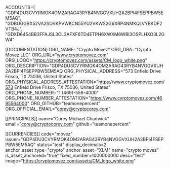 ACCOUNTS=[
"GDP4DU3CVYRMOK4OM2ARAG43RYB4NVGGVXUH2A2BPI4FSEPPBW5EM5AQ",
"GDBUGGBX52VA2SOVKPVWKCN55YU2VKWS2G6XRP4NMKQLVYBKDF2VTB4J",
"GDXD6454BB3FFAJSL3CL3AFXF6TD4ETPH6XWXM6WBI3OSPLHXO3L2GW4"

[DOCUMENTATION]
ORG_NAME="Crypto Movez"
ORG_DBA="Cyrpto Movez LLC"
ORG_URL="www.cryptomovez.com"
ORG_LOGO="https://cryptomovez.com/assets/CM_logo_white.png"
ORG_DESCRIPTION="GDP4DU3CVYRMOK4OM2ARAG43RYB4NVGGVXUH2A2BPI4FSEPPBW5EM5AQ
ORG_PHYSICAL_ADDRESS="573 Enfield Drive Frisco, TX 75036, United States"
ORG_PHYSICAL_ADDRESS_ATTESTATION="https://www.cryptomovez.com/573 Enfield Drive Frisco, TX 75036, United States"
ORG_PHONE_NUMBER="1 (469)-556-4000"
ORG_PHONE_NUMBER_ATTESTATION="https://www.cyrptomovez.com/4695564000"
ORG_GITHUB="teamonepercent"
ORG_OFFICIAL_EMAIL="corey@cryptocorey.com"

[[PRINCIPALS]]
name="Corey Michael Chadwick"
email="corey@cryptocorey.com"
github="teamonepercent"

[[CURRENCIES]]
code="movez"
issuer="GDP4DU3CVYRMOK4OM2ARAG43RYB4NVGGVXUH2A2BPI4FSEPPBW5EM5AQ"
status="test"
display_decimals=2
anchor_asset_type="crypto"
anchor_asset="XLM"
name="crypto movez"
is_asset_anchored="true"
fixed_number=1000000000
desc="test"
image="https://cryptomovez.com/assets/CM_logo_white.png"



